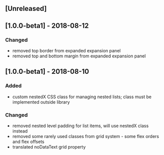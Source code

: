 ## [Unreleased]

## [1.0.0-beta1] - 2018-08-12
### Changed
- removed top border from expanded expansion panel
- removed top and bottom margin from expanded expansion panel

## [1.0.0-beta1] - 2018-08-10
### Added
- custom nestedX CSS class for managing nested lists; class must be implemented outside library

### Changed
- removed nested level padding for list items, will use nestedX class instead
- removed some rarely used classes from grid system - some flex orders and flex offsets
- translated noDataText grid property 
